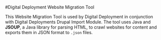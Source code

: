 #Digital Deployment Website Migration Tool

This Website Migration Tool is used by Digital Deployment in conjunction with Digital Deployments Drupal Import Module.
The tool uses Java and **JSOUP**, a Java library for parsing HTML, to crawl websites for content and exports them in
JSON format to `.json` files.